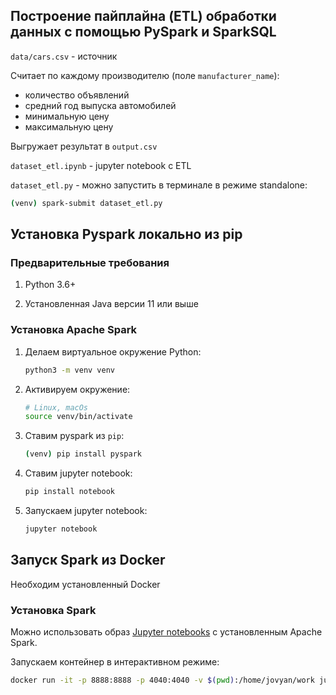 ## Построение пайплайна (ETL) обработки данных с помощью PySpark и SparkSQL 

`data/cars.csv` - источник

Считает по каждому производителю (поле `manufacturer_name`):
- количество объявлений
- средний год выпуска автомобилей
- минимальную цену
- максимальную цену

Выгружает результат в `output.csv`

`dataset_etl.ipynb` - jupyter notebook c ETL

`dataset_etl.py` - можно запустить в терминале в режиме standalone:
  
   ```bash
   (venv) spark-submit dataset_etl.py
   ```

## Установка Pyspark локально из pip

### Предварительные требования

1. Python 3.6+

2. Установленная Java версии 11 или выше

### Установка Apache Spark

1. Делаем виртуальное окружение Python:

   ```bash
   python3 -m venv venv
   ```

2. Активируем окружение:

   ```bash
   # Linux, macOs
   source venv/bin/activate
   ```

3. Ставим pyspark из `pip`:

   ```bash
   (venv) pip install pyspark
   ```

4. Ставим jupyter notebook:

   ```bash
   pip install notebook
   ```

5. Запускаем jupyter notebook:

   ```bash
   jupyter notebook
   ```

## Запуск Spark из Docker

Необходим установленный Docker

### Установка Spark

Можно использовать образ [Jupyter notebooks](https://jupyter-docker-stacks.readthedocs.io/en/latest/index.html) с установленным Apache Spark.

Запускаем контейнер в интерактивном режиме:

```bash
docker run -it -p 8888:8888 -p 4040:4040 -v $(pwd):/home/jovyan/work jupyter/pyspark-notebook
```
